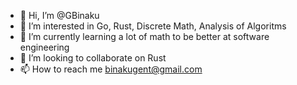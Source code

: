 - 👋 Hi, I’m @GBinaku
- 👀 I’m interested in Go, Rust, Discrete Math, Analysis of Algoritms
- 🌱 I’m currently learning a lot of math to be better at software engineering  
- 💞️ I’m looking to collaborate on Rust 
- 📫 How to reach me binakugent@gmail.com

<!---
GBinaku/GBinaku is a ✨ special ✨ repository because its `README.md` (this file) appears on your GitHub profile.
You can click the Preview link to take a look at your changes.
--->
